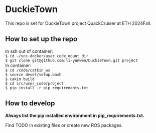 # DuckieTown
This repo is set for DuckieTown project QuackCruiser at ETH 2024Fall.
## How to set up the repo
In ssh out of container:  
`$ cd ~/vnc-docker/user_code_mount_dir`  
`$ git clone git@github.com:li-yunwen/DuckieTown.git project`  
In container:  
`$ cd /code/catkin_ws`    
`$ source devel/setup.bash`  
`$ cakin build`  
`$ cd src/user_code/project`  
`$ pip install -r pip_requirements.txt`  

## How to develop
**Always list the pip installed environment in pip_requirements.txt.**  

Find TODO in existing files or create new ROS packages.


